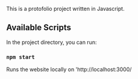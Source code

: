 This is a protofolio project written in Javascript.

## Available Scripts

In the project directory, you can run:

### `npm start`
Runs the website locally on 'http://localhost:3000/
